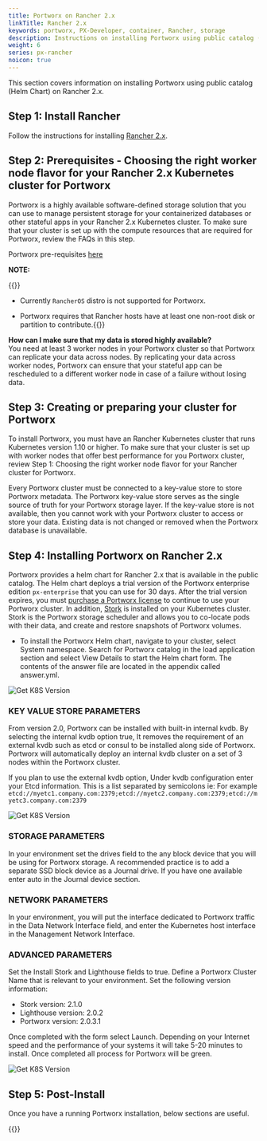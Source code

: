 ```yaml
---
title: Portworx on Rancher 2.x
linkTitle: Rancher 2.x
keywords: portworx, PX-Developer, container, Rancher, storage
description: Instructions on installing Portworx using public catalog (Helm Chart) on Rancher 2.x 
weight: 6
series: px-rancher
noicon: true
---
```


This section covers information on installing Portworx using public catalog (Helm Chart) on Rancher 2.x.

## Step 1: Install Rancher

Follow the instructions for installing [Rancher 2.x](https://rancher.com/docs/rancher/v2.x/en/installation/).

## Step 2: Prerequisites - Choosing the right worker node flavor for your Rancher 2.x Kubernetes cluster for Portworx

Portworx is a highly available software-defined storage solution that you can use to manage persistent storage for your containerized databases or other stateful apps in your Rancher 2.x Kubernetes cluster. To make sure that your cluster is set up with the compute resources that are required for Portworx, review the FAQs in this step.

Portworx pre-requisites [here](/start-here-installation/#installation-prerequisites)

**NOTE:** </br>
 
{{<info>}}

* Currently `RancherOS` distro is not supported for Portworx. 

* Portworx requires that Rancher hosts have at least one non-root disk or partition to contribute.{{</info>}}

**How can I make sure that my data is stored highly available?** </br>
You need at least 3 worker nodes in your Portworx cluster so that Portworx can replicate your data across nodes. By replicating your data across worker nodes, Portworx can ensure that your stateful app can be rescheduled to a different worker node in case of a failure without losing data. 

## Step 3: Creating or preparing your cluster for Portworx

To install Portworx, you must have an Rancher Kubernetes cluster that runs Kubernetes version 1.10 or higher. To make sure that your cluster is set up with worker nodes that offer best performance for you Portworx cluster, review Step 1: Choosing the right worker node flavor for your Rancher cluster for Portworx.

Every Portworx cluster must be connected to a key-value store to store Portworx metadata. The Portworx key-value store serves as the single source of truth for your Portworx storage layer. If the key-value store is not available, then you cannot work with your Portworx cluster to access or store your data. Existing data is not changed or removed when the Portworx database is unavailable.

## Step 4: Installing Portworx on Rancher 2.x

Portworx provides a helm chart for Rancher 2.x that is available in the public catalog. The Helm chart deploys a trial version of the Portworx enterprise edition `px-enterprise` that you can use for 30 days. After the trial version expires, you must [purchase a Portworx license](/reference/knowledge-base/px-licensing/) to continue to use your Portworx cluster. In addition, [Stork](https://docs.portworx.com/portworx-install-with-kubernetes/) is installed on your Kubernetes cluster. Stork is the Portworx storage scheduler and allows you to co-locate pods with their data, and create and restore snapshots of Portworx volumes.

* To install the Portworx Helm chart, navigate to your cluster, select System namespace.  Search for Portworx catalog in the load application section and select View Details to start the Helm chart form.  The contents of the answer file are located in the appendix called answer.yml.

![Get K8S Version](/img/px-rancher-1.png)

### KEY VALUE STORE PARAMETERS
From version 2.0, Portworx can be installed with built-in internal kvdb. By selecting the internal kvdb option true, It removes the requirement of an external kvdb such as etcd or consul to be installed along side of Portworx. Portworx will automatically deploy an internal kvdb cluster on a set of 3 nodes within the Portworx cluster. 

If you plan to use the external kvdb option, Under kvdb configuration enter your Etcd information.  This is a list separated by semicolons ie: For example 
`etcd://myetc1.company.com:2379;etcd://myetc2.company.com:2379;etcd://myetc3.company.com:2379`  

![Get K8S Version](/img/px-rancher-2.png)

### STORAGE PARAMETERS
In your environment set the drives field to the any block device that you will be using for Portworx storage.   A recommended practice is to add a separate SSD block device as a Journal drive.  If you have one available enter auto in the Journal device section.

### NETWORK PARAMETERS
In your environment, you will put the interface dedicated to Portworx traffic in the Data Network Interface field, and enter the Kubernetes host interface in the Management Network Interface.

### ADVANCED PARAMETERS

Set the Install Stork and Lighthouse fields to true.  Define a Portworx Cluster Name that is relevant to your environment.  Set the following version information:

* Stork version: 2.1.0
* Lighthouse version:	2.0.2 
* Portworx version:	2.0.3.1

Once completed with the form select Launch.  Depending on your Internet speed and the performance of your systems it will take 5-20 minutes to install.  Once completed all process for Portworx will be green.

![Get K8S Version](/img/px-rancher-3.png)

## Step 5: Post-Install

Once you have a running Portworx installation, below sections are useful.

{{<homelist series="k8s-postinstall">}}
